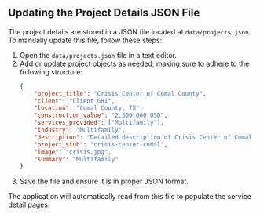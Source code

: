 ## Updating the Project Details JSON File

The project details are stored in a JSON file located at `data/projects.json`. To manually update this file, follow these steps:

1. Open the `data/projects.json` file in a text editor.
2. Add or update project objects as needed, making sure to adhere to the following structure:
    ```json
    {
        "project_title": "Crisis Center of Comal County",
        "client": "Client GHI",
        "location": "Comal County, TX",
        "construction_value": "2,500,000 USD",
        "services_provided": ["Multifamily"],
        "industry": "Multifamily",
        "description": "Detailed description of Crisis Center of Comal County.",
        "project_stub": "crisis-center-comal",
        "image": "crisis.jpg",
        "summary": "Multifamily"
    }
    ```
3. Save the file and ensure it is in proper JSON format.

The application will automatically read from this file to populate the service detail pages.
